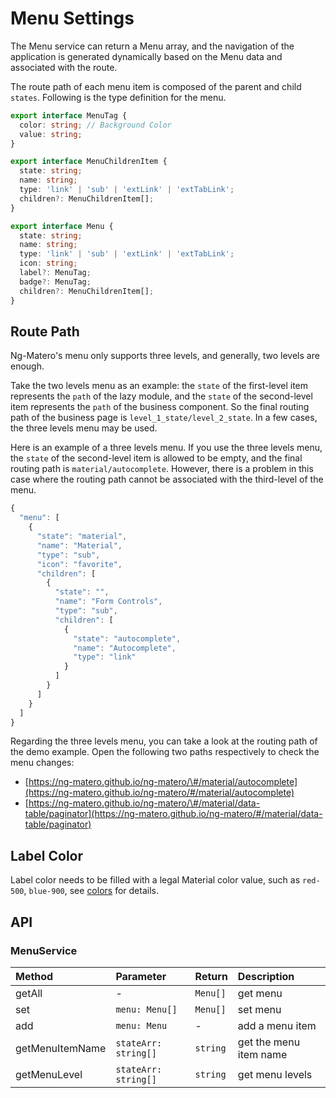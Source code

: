 # Menu Settings

The Menu service can return a Menu array, and the navigation of the application is generated dynamically based on the Menu data and associated with the route.

The route path of each menu item is composed of the parent and child `states`. Following is the type definition for the menu.

```typescript
export interface MenuTag {
  color: string; // Background Color
  value: string;
}

export interface MenuChildrenItem {
  state: string;
  name: string;
  type: 'link' | 'sub' | 'extLink' | 'extTabLink';
  children?: MenuChildrenItem[];
}

export interface Menu {
  state: string;
  name: string;
  type: 'link' | 'sub' | 'extLink' | 'extTabLink';
  icon: string;
  label?: MenuTag;
  badge?: MenuTag;
  children?: MenuChildrenItem[];
}
```

## Route Path

Ng-Matero's menu only supports three levels, and generally, two levels are enough.

Take the two levels menu as an example: the `state` of the first-level item represents the `path` of the lazy module, and the `state` of the second-level item represents the `path` of the business component. So the final routing path of the business page is `level_1_state/level_2_state`. In a few cases, the three levels menu may be used.

Here is an example of a three levels menu. If you use the three levels menu, the `state` of the second-level item is allowed to be empty, and the final routing path is `material/autocomplete`. However, there is a problem in this case where the routing path cannot be associated with the third-level of the menu.

```javascript
{
  "menu": [
    {
      "state": "material",
      "name": "Material",
      "type": "sub",
      "icon": "favorite",
      "children": [
        {
          "state": "",
          "name": "Form Controls",
          "type": "sub",
          "children": [
            {
              "state": "autocomplete",
              "name": "Autocomplete",
              "type": "link"
            }
          ]
        }
      ]
    }
  ]
}
```

Regarding the three levels menu, you can take a look at the routing path of the demo example. Open the following two paths respectively to check the menu changes:

* [https://ng-matero.github.io/ng-matero/\#/material/autocomplete](https://ng-matero.github.io/ng-matero/#/material/autocomplete)
* [https://ng-matero.github.io/ng-matero/\#/material/data-table/paginator](https://ng-matero.github.io/ng-matero/#/material/data-table/paginator)

## Label Color

Label color needs to be filled with a legal Material color value, such as `red-500`, `blue-900`, see [colors](colors.md) for details.

## API

### MenuService

| Method | Parameter | Return | Description |
| :--- | :--- | :--- | :--- |
| getAll | - | `Menu[]` | get menu |
| set | `menu: Menu[]` | `Menu[]` | set menu |
| add | `menu: Menu` | - | add a menu item |
| getMenuItemName | `stateArr: string[]` | `string` | get the menu item name |
| getMenuLevel | `stateArr: string[]` | `string` | get menu levels |

